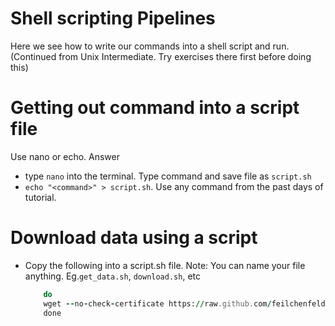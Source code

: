 # Shell scripting Pipelines
Here we see how to write our commands into a shell script and run.
(Continued from Unix Intermediate. Try exercises there first before doing this)

# Getting out command into a script file
 Use nano or echo.
  Answer
  - type `nano` into the terminal. Type command and save file as `script.sh`
  - `echo "<command>" > script.sh`. Use any command from the past days of tutorial.
 
# Download data using a script
 - Copy the following into a script.sh file. Note: You can name your file anything. Eg.`get_data.sh`, `download.sh`, etc
	```for i in {1..4};
		do
		wget --no-check-certificate https://raw.github.com/feilchenfeldt/Evolutionary_Genomics_Tutorial/main/Data/TelmatherinaPopgen/Telmatherina38.pass.snps.biallelic.Chr$i.1M.vcf.gz;
		done
	```
